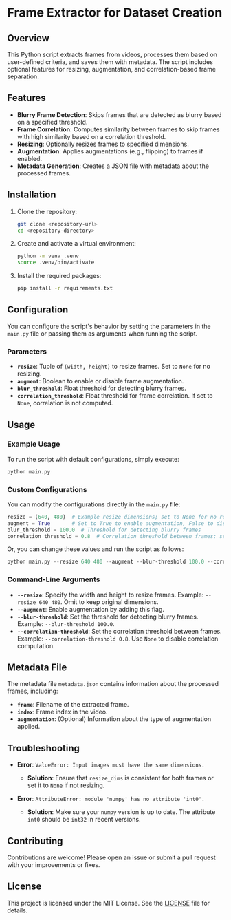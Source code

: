 # Frame Extractor for Dataset Creation

## Overview

This Python script extracts frames from videos, processes them based on user-defined criteria, and saves them with metadata. The script includes optional features for resizing, augmentation, and correlation-based frame separation.

## Features

- **Blurry Frame Detection**: Skips frames that are detected as blurry based on a specified threshold.
- **Frame Correlation**: Computes similarity between frames to skip frames with high similarity based on a correlation threshold.
- **Resizing**: Optionally resizes frames to specified dimensions.
- **Augmentation**: Applies augmentations (e.g., flipping) to frames if enabled.
- **Metadata Generation**: Creates a JSON file with metadata about the processed frames.

## Installation

1. Clone the repository:
   ```bash
   git clone <repository-url>
   cd <repository-directory>
   ```

2. Create and activate a virtual environment:
   ```bash
   python -m venv .venv
   source .venv/bin/activate
   ```

3. Install the required packages:
   ```bash
   pip install -r requirements.txt
   ```

## Configuration

You can configure the script's behavior by setting the parameters in the `main.py` file or passing them as arguments when running the script.

### Parameters

- **`resize`**: Tuple of `(width, height)` to resize frames. Set to `None` for no resizing.
- **`augment`**: Boolean to enable or disable frame augmentation.
- **`blur_threshold`**: Float threshold for detecting blurry frames.
- **`correlation_threshold`**: Float threshold for frame correlation. If set to `None`, correlation is not computed.

## Usage

### Example Usage

To run the script with default configurations, simply execute:

```bash
python main.py
```

### Custom Configurations

You can modify the configurations directly in the `main.py` file:

```python
resize = (640, 480)  # Example resize dimensions; set to None for no resizing
augment = True       # Set to True to enable augmentation, False to disable
blur_threshold = 100.0  # Threshold for detecting blurry frames
correlation_threshold = 0.8  # Correlation threshold between frames; set to None to disable correlation-based separation
```

Or, you can change these values and run the script as follows:

```python
python main.py --resize 640 480 --augment --blur-threshold 100.0 --correlation-threshold 0.8
```

### Command-Line Arguments

- **`--resize`**: Specify the width and height to resize frames. Example: `--resize 640 480`. Omit to keep original dimensions.
- **`--augment`**: Enable augmentation by adding this flag.
- **`--blur-threshold`**: Set the threshold for detecting blurry frames. Example: `--blur-threshold 100.0`.
- **`--correlation-threshold`**: Set the correlation threshold between frames. Example: `--correlation-threshold 0.8`. Use `None` to disable correlation computation.

## Metadata File

The metadata file `metadata.json` contains information about the processed frames, including:

- **`frame`**: Filename of the extracted frame.
- **`index`**: Frame index in the video.
- **`augmentation`**: (Optional) Information about the type of augmentation applied.

## Troubleshooting

- **Error**: `ValueError: Input images must have the same dimensions.`
  - **Solution**: Ensure that `resize_dims` is consistent for both frames or set it to `None` if not resizing.

- **Error**: `AttributeError: module 'numpy' has no attribute 'int0'.`
  - **Solution**: Make sure your `numpy` version is up to date. The attribute `int0` should be `int32` in recent versions.

## Contributing

Contributions are welcome! Please open an issue or submit a pull request with your improvements or fixes.

## License

This project is licensed under the MIT License. See the [LICENSE](LICENSE) file for details.


